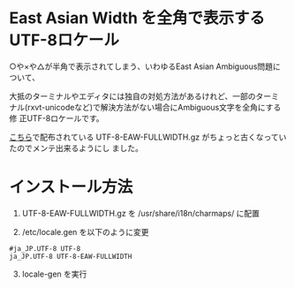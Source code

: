 # East Asian Width を全角で表示する UTF-8ロケール

○や×や△が半角で表示されてしまう、いわゆるEast Asian Ambiguous問題に
ついて、

大抵のターミナルやエディタには独自の対処方法があるけれど、一部のターミ
ナル(rxvt-unicodeなど)で解決方法がない場合にAmbiguous文字を全角にする修
正UTF-8ロケールです。

[こちら](http://vdr.jp/d/20070322.html)で配布されている
UTF-8-EAW-FULLWIDTH.gz がちょっと古くなっていたのでメンテ出来るようにし
ました。

# インストール方法

1. UTF-8-EAW-FULLWIDTH.gz を /usr/share/i18n/charmaps/ に配置

2. /etc/locale.gen を以下のように変更
~~~
#ja_JP.UTF-8 UTF-8
ja_JP.UTF-8 UTF-8-EAW-FULLWIDTH
~~~

3. locale-gen を実行
